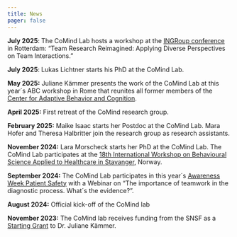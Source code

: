 ```yaml
---
title: News
pager: false
---
```

**July 2025**: The CoMind Lab hosts a workshop at the [INGRoup conference](https://www.ingroup.net/content.aspx?page_id=22&club_id=300815&module_id=670795) in Rotterdam: “Team Research Reimagined: Applying Diverse Perspectives on Team Interactions.”

**July 2025**: Lukas Lichtner starts his PhD at the CoMind Lab.

**May 2025:** Juliane Kämmer presents the work of the CoMind Lab at this year´s ABC workshop in Rome that reunites all former members of the [Center for Adaptive Behavior and Cognition](https://www.mpib-berlin.mpg.de/research/concluded-areas/center-for-adaptive-behavior-and-cognition).


**April 2025:** First retreat of the CoMind research group.


**February 2025:** Maike Isaac starts her Postdoc at the CoMind Lab. Mara Hofer and Theresa Halbritter join the research group as research assistants.


**November 2024:** Lara Morscheck starts her PhD at the CoMind Lab. The CoMind Lab participates at the [18th International Workshop on Behavioural Science Applied to Healthcare in Stavanger](https://www.uis.no/en/research/events/share-centre-for-resilience-in-healthcare/18th-international-meeting-on-behavioural), Norway.


**September 2024:** The CoMind Lab participates in this year´s [Awareness Week Patient Safety](https://patientensicherheit.ch/aktionswoche-patientensicherheit/) with a Webinar on “The importance of teamwork in the diagnostic process. What´s the evidence?”. 


**August 2024:** Official kick-off of the CoMind lab


**November 2023:** The CoMind lab receives funding from the SNSF as a [Starting Grant](https://data.snf.ch/grants/grant/218047) to Dr. Juliane Kämmer.

